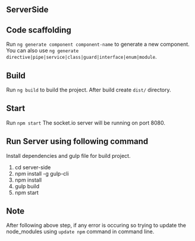 ## ServerSide

## Code scaffolding

Run `ng generate component component-name` to generate a new component. 
You can also use `ng generate directive|pipe|service|class|guard|interface|enum|module`.

## Build
Run `ng build` to build the project. After build create `dist/` directory. 

## Start
Run `npm start` The socket.io server will be running on port 8080.

## Run Server using following command 
Install dependencies and gulp file for build project.

1. cd server-side
2. npm install -g gulp-cli
3. npm install
4. gulp build
5. npm start

## Note
After following above step,  if any error is occuring so trying to update the node_modules using
`update npm` command in command line.